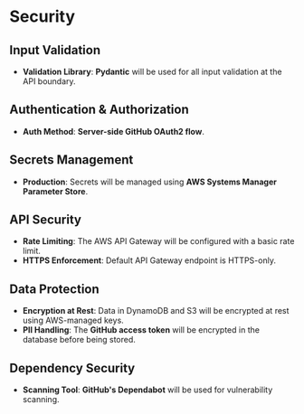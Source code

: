 # Security

## Input Validation
* **Validation Library**: **Pydantic** will be used for all input validation at the API boundary.

## Authentication & Authorization
* **Auth Method**: **Server-side GitHub OAuth2 flow**.

## Secrets Management
* **Production**: Secrets will be managed using **AWS Systems Manager Parameter Store**.

## API Security
* **Rate Limiting**: The AWS API Gateway will be configured with a basic rate limit.
* **HTTPS Enforcement**: Default API Gateway endpoint is HTTPS-only.

## Data Protection
* **Encryption at Rest**: Data in DynamoDB and S3 will be encrypted at rest using AWS-managed keys.
* **PII Handling**: The **GitHub access token** will be encrypted in the database before being stored.

## Dependency Security
* **Scanning Tool**: **GitHub's Dependabot** will be used for vulnerability scanning.